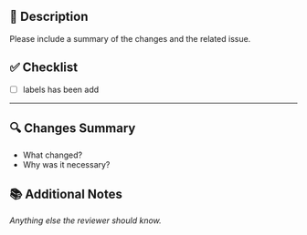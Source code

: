 ## 📌 Description

Please include a summary of the changes and the related issue. 

## ✅ Checklist

- [ ] labels has been add

---

## 🔍 Changes Summary

- What changed?
- Why was it necessary?


## 📚 Additional Notes

_Anything else the reviewer should know._
